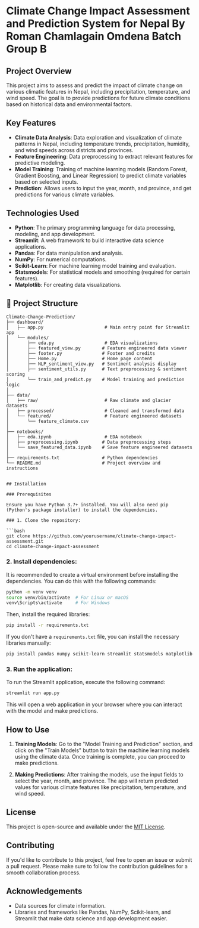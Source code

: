 # Climate Change Impact Assessment and Prediction System for Nepal By Roman Chamlagain Omdena Batch Group B

## Project Overview

This project aims to assess and predict the impact of climate change on various climatic features in Nepal, including precipitation, temperature, and wind speed. The goal is to provide predictions for future climate conditions based on historical data and environmental factors.

## Key Features

* **Climate Data Analysis**: Data exploration and visualization of climate patterns in Nepal, including temperature trends, precipitation, humidity, and wind speeds across districts and provinces.
* **Feature Engineering**: Data preprocessing to extract relevant features for predictive modeling.
* **Model Training**: Training of machine learning models (Random Forest, Gradient Boosting, and Linear Regression) to predict climate variables based on selected inputs.
* **Prediction**: Allows users to input the year, month, and province, and get predictions for various climate variables.

## Technologies Used

* **Python**: The primary programming language for data processing, modeling, and app development.
* **Streamlit**: A web framework to build interactive data science applications.
* **Pandas**: For data manipulation and analysis.
* **NumPy**: For numerical computations.
* **Scikit-Learn**: For machine learning model training and evaluation.
* **Statsmodels**: For statistical models and smoothing (required for certain features).
* **Matplotlib**: For creating data visualizations.
## 📂 Project Structure

```text
Climate-Change-Prediction/
├── dashboard/
│   ├── app.py                       # Main entry point for Streamlit app
│   └── modules/
│       ├── eda.py                   # EDA visualizations
│       ├── featured_view.py        # Feature engineered data viewer
│       ├── footer.py               # Footer and credits
│       ├── Home.py                 # Home page content
│       ├── NLP_sentiment_view.py   # Sentiment analysis display
│       ├── sentiment_utils.py      # Text preprocessing & sentiment scoring
│       └── train_and_predict.py    # Model training and prediction logic
│
├── data/
│   ├── raw/                         # Raw climate and glacier datasets
│   ├── processed/                   # Cleaned and transformed data
│   └── featured/                    # Feature engineered datasets
│       └── feature_climate.csv
│
├── notebooks/
│   ├── eda.ipynb                    # EDA notebook
│   ├── preprocessing.ipynb         # Data preprocessing steps
│   └── save_featured_data.ipynb    # Save feature engineered datasets
│
├── requirements.txt                # Python dependencies
└── README.md                       # Project overview and instructions


## Installation

### Prerequisites

Ensure you have Python 3.7+ installed. You will also need pip (Python's package installer) to install the dependencies.

### 1. Clone the repository:

```bash
git clone https://github.com/yourusername/climate-change-impact-assessment.git
cd climate-change-impact-assessment
```

### 2. Install dependencies:

It is recommended to create a virtual environment before installing the dependencies. You can do this with the following commands:

```bash
python -m venv venv
source venv/bin/activate  # For Linux or macOS
venv\Scripts\activate     # For Windows
```

Then, install the required libraries:

```bash
pip install -r requirements.txt
```

If you don't have a `requirements.txt` file, you can install the necessary libraries manually:

```bash
pip install pandas numpy scikit-learn streamlit statsmodels matplotlib
```

### 3. Run the application:

To run the Streamlit application, execute the following command:

```bash
streamlit run app.py
```

This will open a web application in your browser where you can interact with the model and make predictions.


## How to Use

1. **Training Models**: Go to the "Model Training and Prediction" section, and click on the "Train Models" button to train the machine learning models using the climate data. Once training is complete, you can proceed to make predictions.

2. **Making Predictions**: After training the models, use the input fields to select the year, month, and province. The app will return predicted values for various climate features like precipitation, temperature, and wind speed.

## License

This project is open-source and available under the [MIT License](LICENSE).

## Contributing

If you'd like to contribute to this project, feel free to open an issue or submit a pull request. Please make sure to follow the contribution guidelines for a smooth collaboration process.

## Acknowledgements

* Data sources for climate information.
* Libraries and frameworks like Pandas, NumPy, Scikit-learn, and Streamlit that make data science and app development easier.
